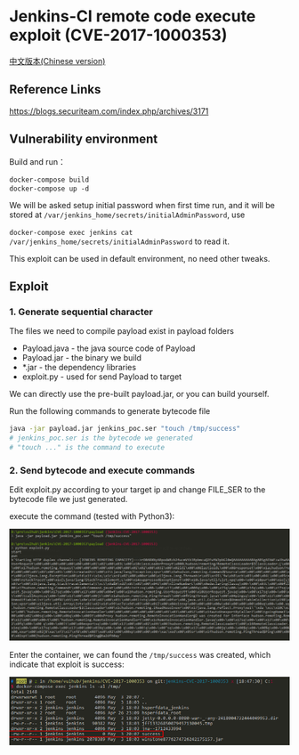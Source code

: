 # Jenkins-CI remote code execute exploit (CVE-2017-1000353)

[中文版本(Chinese version)](README.zh-cn.md)

## Reference Links

https://blogs.securiteam.com/index.php/archives/3171

## Vulnerability environment

Build and run：

```
docker-compose build
docker-compose up -d
```

We will be asked setup initial password when first time run, and it will be stored at `/var/jenkins_home/secrets/initialAdminPassword`, use 

`docker-compose exec jenkins cat /var/jenkins_home/secrets/initialAdminPassword` to read it. 

This exploit can be used in default environment, no need other tweaks.

## Exploit

### 1. Generate sequential character

The files we need to compile payload exist in payload folders

 - Payload.java - the java source code of Payload
 - Payload.jar - the binary we build
 - *.jar - the dependency libraries
 - exploit.py - used for send Payload to target

We can directly use the pre-built payload.jar, or you can build yourself.

Run the following commands to generate bytecode file

```bash
java -jar payload.jar jenkins_poc.ser "touch /tmp/success"
# jenkins_poc.ser is the bytecode we generated
# "touch ..." is the command to execute
```

### 2. Send bytecode and execute commands

Edit exploit.py according to your target ip and change FILE_SER to the bytecode file we just generated.

execute the command (tested with Python3):

![](1.png)

Enter the container, we can found the `/tmp/success` was created, which indicate that exploit is success:

![](2.png)
